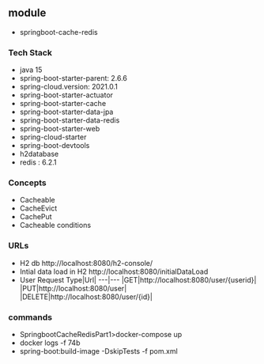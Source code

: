 ## module
- springboot-cache-redis

### Tech Stack
- java 15
- spring-boot-starter-parent: 2.6.6
- spring-cloud.version: 2021.0.1
- spring-boot-starter-actuator
- spring-boot-starter-cache
- spring-boot-starter-data-jpa
- spring-boot-starter-data-redis
- spring-boot-starter-web
- spring-cloud-starter
- spring-boot-devtools
- h2database
- redis : 6.2.1

### Concepts
- Cacheable
- CacheEvict
- CachePut
- Cacheable conditions

### URLs
- H2 db
  http://localhost:8080/h2-console/
- Intial data load in H2
  http://localhost:8080/initialDataLoad
- User
  Request Type|Url|
  ---|---
  |GET|http://localhost:8080/user/{userid}|
  |PUT|http://localhost:8080/user|
  |DELETE|http://localhost:8080/user/{id}|
  
### commands
- SpringbootCacheRedisPart1>docker-compose up
- docker logs -f 74b
- spring-boot:build-image -DskipTests -f pom.xml
